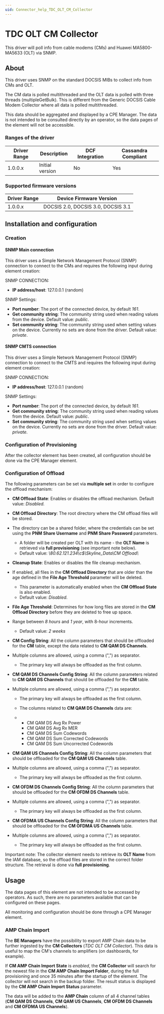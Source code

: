 ```yaml
---
uid: Connector_help_TDC_OLT_CM_Collector
---
```


# TDC OLT CM Collector

This driver will poll info from cable modems (CMs) and Huawei MA5800-MA5633 (OLT) via SNMP.

## About

This driver uses SNMP on the standard DOCSIS MIBs to collect info from CMs and OLT.

The CM data is polled multithreaded and the OLT data is polled with three threads (multipleGetBulk). This is different from the Generic DOCSIS Cable Modem Collector where all data is polled multithreaded.

This data should be aggregated and displayed by a CPE Manager. The data is not intended to be consulted directly by an operator, so the data pages of the element will not be accessible.

### Ranges of the driver

| **Driver Range** | **Description** | **DCF Integration** | **Cassandra Compliant** |
|------------------|-----------------|---------------------|-------------------------|
| 1.0.0.x          | Initial version | No                  | Yes                     |

### Supported firmware versions

| **Driver Range** | **Device Firmware Version**        |
|------------------|------------------------------------|
| 1.0.0.x          | DOCSIS 2.0, DOCSIS 3.0, DOCSIS 3.1 |

## Installation and configuration

### Creation

#### SNMP Main connection

This driver uses a Simple Network Management Protocol (SNMP) connection to connect to the CMs and requires the following input during element creation:

SNMP CONNECTION:

- **IP address/host**: 127.0.0.1 (random)

SNMP Settings:

- **Port number**: The port of the connected device, by default *161*.
- **Get community string**: The community string used when reading values from the device. Default value: *public*.
- **Set community string**: The community string used when setting values on the device. Currently no sets are done from the driver. Default value: *private*.

#### SNMP CMTS connection

This driver uses a Simple Network Management Protocol (SNMP) connection to connect to the CMTS and requires the following input during element creation:

SNMP CONNECTION:

- **IP address/host**: 127.0.0.1 (random)

SNMP Settings:

- **Port number**: The port of the connected device, by default *161*.
- **Get community string**: The community string used when reading values from the device. Default value: *public*.
- **Set community string**: The community string used when setting values on the device. Currently no sets are done from the driver. Default value: **private*.*

### Configuration of Provisioning

After the collector element has been created, all configuration should be done via the CPE Manager element.

### Configuration of Offload

The following parameters can be set via **multiple set** in order to configure the offload mechanism:

- **CM Offload State**: Enables or disables the offload mechanism. Default value: *Disabled.*

- **CM Offload Directory**: The root directory where the CM offload files will be stored.

- The directory can be a shared folder, where the credentials can be set using the **PNM Share Username** and **PNM Share Password** parameters.
  - A folder will be created per OLT with its name - the **OLT Name** is retrieved via **full provisioning** (see important note below).
  - Default value: *\\80.62.121.234\c\$\Skyline_Data\CM Offload\\*

- **Cleanup State**: Enables or disables the file cleanup mechanism.

- If enabled, all files in the **CM Offload Directory** that are older than the age defined in the **File Age Threshold** parameter will be deleted.
  - This parameter is automatically enabled when the **CM Offload State** is also enabled.
  - Default value: *Disabled.*

- **File Age Threshold**: Determines for how long files are stored in the **CM Offload Directory** before they are deleted to free up space.

- Range between *8 hours* and *1 year*, with 8-hour increments.
  - Default value: *2 weeks*

- **CM Config String**: All the column parameters that should be offloaded for the **CM** table, except the data related to **CM QAM DS Channels**.

- Multiple columns are allowed, using a comma (",") as separator.
  - The primary key will always be offloaded as the first column.

- **CM QAM DS Channels Config String**: All the column parameters related to **CM QAM DS Channels** that should be offloaded for the **CM** table.

- Multiple columns are allowed, using a comma (",") as separator.

  - The primary key will always be offloaded as the first column.

  - The columns related to **CM QAM DS Channels** data are:

  - - CM QAM DS Avg Rx Power
    - CM QAM DS Avg Rx MER
    - CM QAM DS Sum Codewords
    - CM QAM DS Sum Corrected Codewords
    - CM QAM DS Sum Uncorrected Codewords

- **CM QAM US Channels Config String**: All the column parameters that should be offloaded for the **CM QAM US Channels** table.

- Multiple columns are allowed, using a comma (",") as separator.
  - The primary key will always be offloaded as the first column.

- **CM OFDM DS Channels Config String**: All the column parameters that should be offloaded for the **CM OFDM DS Channels** table.

- Multiple columns are allowed, using a comma (",") as separator.
  - The primary key will always be offloaded as the first column.

- **CM OFDMA US Channels Config String**: All the column parameters that should be offloaded for the **CM OFDMA US Channels** table.

- Multiple columns are allowed, using a comma (",") as separator.
  - The primary key will always be offloaded as the first column.

Important note: The collector element needs to retrieve its **OLT Name** from the IAM database, so the offload files are stored in the correct folder structure. The retrieval is done via **full provisioning**.

## Usage

The data pages of this element are not intended to be accessed by operators. As such, there are no parameters available that can be configured on these pages.

All monitoring and configuration should be done through a CPE Manager element.

### AMP Chain Import

The **BE Managers** have the possibility to export AMP Chain data to be further ingested by the **CM Collectors** (*TDC OLT CM Collector*). This data is useful to map the CM's channels to amplifiers (on dashboards, for example).

If **CM AMP Chain Import State** is *enabled*, the **CM Collector** will search for the newest file in the **CM AMP Chain Import Folder**, during the full provisioning and once 35 minutes after the startup of the element. The collector will not search in the backup folder. The result status is displayed by the **CM AMP Chain Import Status** parameter.

The data will be added to the **AMP Chain** column of all 4 channel tables (**CM QAM DS Channels**, **CM QAM US Channels**, **CM OFDM DS Channels** and **CM OFDMA US Channels**).
